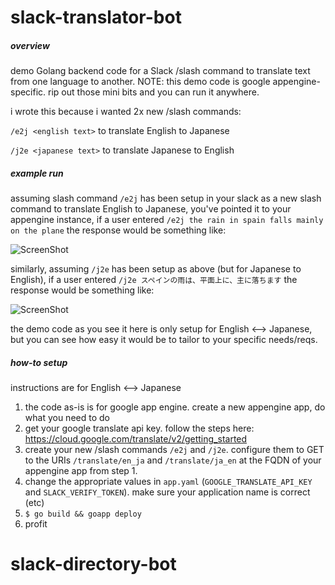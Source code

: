 # slack-translator-bot
##### overview
demo Golang backend code for a Slack /slash command to translate text from one language to another. NOTE: this demo code is google appengine-specific. rip out those mini bits and you can run it anywhere. 

i wrote this because i wanted 2x new /slash commands:

`/e2j <english text>` to translate English to Japanese

`/j2e <japanese text>` to translate Japanese to English

##### example run
assuming slash command `/e2j` has been setup in your slack as a new slash command to translate English to Japanese, you've pointed it to your appengine instance, if a user entered `/e2j the rain in spain falls mainly on the plane` the response would be something like:

![ScreenShot](http://i.imgur.com/zu8pKFc.png)

similarly, assuming `/j2e` has been setup as above (but for Japanese to English), if a user entered `/j2e スペインの雨は、平面上に、主に落ちます` the response would be something like: 

![ScreenShot](http://i.imgur.com/anBWGyE.png)

the demo code as you see it here is only setup for English <--> Japanese, but you can see how easy it would be to tailor to your specific needs/reqs.

##### how-to setup
instructions are for English <--> Japanese

1. the code as-is is for google app engine. create a new appengine app, do what you need to do
2. get your google translate api key. follow the steps here: https://cloud.google.com/translate/v2/getting_started
3. create your new /slash commands `/e2j` and `/j2e`. configure them to GET to the URIs `/translate/en_ja` and `/translate/ja_en` at the FQDN of your appengine app from step 1.
4. change the appropriate values in `app.yaml` (`GOOGLE_TRANSLATE_API_KEY` and `SLACK_VERIFY_TOKEN`). make sure your application name is correct (etc)
5. `$ go build && goapp deploy`
6. profit

# slack-directory-bot

